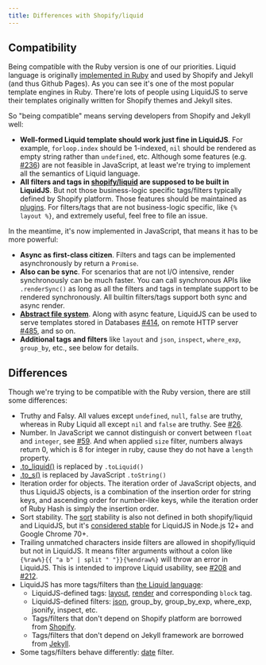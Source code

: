 ```yaml
---
title: Differences with Shopify/liquid
---
```


## Compatibility

Being compatible with the Ruby version is one of our priorities. Liquid language is originally [implemented in Ruby][ruby-liquid] and used by Shopify and Jekyll (and thus Github Pages). As you can see it's one of the most popular template engines in Ruby. There're lots of people using LiquidJS to serve their templates originally written for Shopify themes and Jekyll sites.

So "being compatible" means serving developers from Shopify and Jekyll well:

- **Well-formed Liquid template should work just fine in LiquidJS**. For example, `forloop.index` should be 1-indexed, `nil` should be rendered as empty string rather than `undefined`, etc. Although some features (e.g. [#236][#236]) are not feasible in JavaScript, at least we're trying to implement all the semantics of Liquid language.
- **All filters and tags in [shopify/liquid][ruby-liquid] are supposed to be built in LiquidJS**. But not those business-logic specific tags/filters typically defined by Shopify platform. Those features should be maintained as [plugins][plugins]. For filters/tags that are not business-logic specific, like `{% layout %}`, and extremely useful, feel free to file an issue.

In the meantime, it's now implemented in JavaScript, that means it has to be more powerful:

* **Async as first-class citizen**. Filters and tags can be implemented asynchronously by return a `Promise`.
* **Also can be sync**. For scenarios that are not I/O intensive, render synchronously can be much faster. You can call synchronous APIs like `.renderSync()` as long as all the filters and tags in template support to be rendered synchronously. All builtin filters/tags support both sync and async render.
* **[Abstract file system][afs]**. Along with async feature, LiquidJS can be used to serve templates stored in Databases [#414][#414], on remote HTTP server [#485][#485], and so on.
* **Additional tags and filters** like `layout` and `json`, `inspect`, `where_exp`, `group_by`, etc., see below for details.

## Differences

Though we're trying to be compatible with the Ruby version, there are still some differences:

* Truthy and Falsy. All values except `undefined`, `null`, `false` are truthy, whereas in Ruby Liquid all except `nil` and `false` are truthy. See [#26][#26].
* Number. In JavaScript we cannot distinguish or convert between `float` and `integer`, see [#59][#59]. And when applied `size` filter, numbers always return 0, which is 8 for integer in ruby, cause they do not have a `length` property.
* [.to_liquid()](https://github.com/Shopify/liquid/wiki/Introduction-to-Drops) is replaced by `.toLiquid()`
* [.to_s()](https://www.rubydoc.info/gems/liquid/Liquid/Drop) is replaced by JavaScript `.toString()`
* Iteration order for objects. The iteration order of JavaScript objects, and thus LiquidJS objects, is a combination of the insertion order for string keys, and ascending order for number-like keys, while the iteration order of Ruby Hash is simply the insertion order.
* Sort stability. The [sort][sort] stability is also not defined in both shopify/liquid and LiquidJS, but it's [considered stable][stable-sort] for LiquidJS in Node.js 12+ and Google Chrome 70+.
* Trailing unmatched characters inside filters are allowed in shopify/liquid but not in LiquidJS. It means filter arguments without a colon like `{%raw%}{{ "a b" | split " "}}{%endraw%}` will throw an error in LiquidJS. This is intended to improve Liquid usability, see [#208][#208] and [#212][#212].
* LiquidJS has more tags/filters than [the Liquid language][liquid]:
    * LiquidJS-defined tags: [layout][layout], [render][render] and corresponding `block` tag.
    * LiquidJS-defined filters: [json][json], group_by, group_by_exp, where_exp, jsonify, inspect, etc.
    * Tags/filters that don't depend on Shopify platform are borrowed from [Shopify][shopify-tags].
    * Tags/filters that don't depend on Jekyll framework are borrowed from [Jekyll][jekyll-filters].
* Some tags/filters behave differently: [date][date] filter.

[date]: https://liquidjs.com/filters/date.html
[layout]: ../tags/layout.html
[render]: ../tags/render.html
[json]: https://liquidjs.com/filters/json.html
[#26]: https://github.com/harttle/liquidjs/pull/26
[#59]: https://github.com/harttle/liquidjs/issues/59
[#208]: https://github.com/harttle/liquidjs/issues/208
[#212]: https://github.com/harttle/liquidjs/issues/212
[#236]: https://github.com/harttle/liquidjs/issues/236
[#414]: https://github.com/harttle/liquidjs/discussions/414
[#485]: https://github.com/harttle/liquidjs/discussions/485
[sort]: https://liquidjs.com/filters/sort.html
[stable-sort]: https://v8.dev/features/stable-sort
[plugins]: ./plugins.html#Plugin-List
[ruby-liquid]: https://github.com/Shopify/liquid
[afs]: https://liquidjs.com/tutorials/render-file.html#Abstract-File-System
[liquid]: https://shopify.github.io/liquid/basics/introduction/
[shopify-tags]: https://shopify.dev/docs/api/liquid/tags
[jekyll-filters]: https://jekyllrb.com/docs/liquid/filters/

